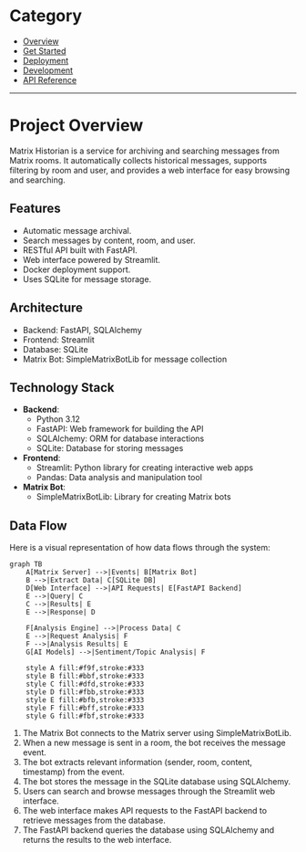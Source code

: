 # Category
* [Overview](./overview.md)
* [Get Started](./get-started.md)
* [Deployment](./deployment.md)
* [Development](./development.md)
* [API Reference](./reference/api-reference.md)

---

# Project Overview

Matrix Historian is a service for archiving and searching messages from Matrix rooms. It automatically collects historical messages, supports filtering by room and user, and provides a web interface for easy browsing and searching.

## Features
- Automatic message archival.
- Search messages by content, room, and user.
- RESTful API built with FastAPI.
- Web interface powered by Streamlit.
- Docker deployment support.
- Uses SQLite for message storage.

## Architecture
- Backend: FastAPI, SQLAlchemy
- Frontend: Streamlit
- Database: SQLite
- Matrix Bot: SimpleMatrixBotLib for message collection

## Technology Stack
- **Backend**:
    - Python 3.12
    - FastAPI: Web framework for building the API
    - SQLAlchemy: ORM for database interactions
    - SQLite: Database for storing messages
- **Frontend**:
    - Streamlit: Python library for creating interactive web apps
    - Pandas: Data analysis and manipulation tool
- **Matrix Bot**:
    - SimpleMatrixBotLib: Library for creating Matrix bots
## Data Flow
Here is a visual representation of how data flows through the system:

```mermaid
graph TB
    A[Matrix Server] -->|Events| B[Matrix Bot]
    B -->|Extract Data| C[SQLite DB]
    D[Web Interface] -->|API Requests| E[FastAPI Backend]
    E -->|Query| C
    C -->|Results| E
    E -->|Response| D
    
    F[Analysis Engine] -->|Process Data| C
    E -->|Request Analysis| F
    F -->|Analysis Results| E
    G[AI Models] -->|Sentiment/Topic Analysis| F
    
    style A fill:#f9f,stroke:#333
    style B fill:#bbf,stroke:#333
    style C fill:#dfd,stroke:#333
    style D fill:#fbb,stroke:#333
    style E fill:#bfb,stroke:#333
    style F fill:#bff,stroke:#333
    style G fill:#fbf,stroke:#333
```

1. The Matrix Bot connects to the Matrix server using SimpleMatrixBotLib.
2. When a new message is sent in a room, the bot receives the message event.
3. The bot extracts relevant information (sender, room, content, timestamp) from the event.
4. The bot stores the message in the SQLite database using SQLAlchemy.
5. Users can search and browse messages through the Streamlit web interface.
6. The web interface makes API requests to the FastAPI backend to retrieve messages from the database.
7. The FastAPI backend queries the database using SQLAlchemy and returns the results to the web interface.
